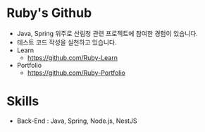 # Ruby's Github
- Java, Spring 위주로 산림청 관련 프로젝트에 참여한 경험이 있습니다.
- 테스트 코드 작성을 실천하고 있습니다.
- Learn
  - https://github.com/Ruby-Learn
- Portfolio
  - https://github.com/Ruby-Portfolio

# Skills
- Back-End : Java, Spring, Node.js, NestJS
